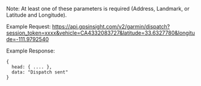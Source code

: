Note: At least one of these parameters is required (Address, Landmark, or Latitude and Longitude).

Example Request: https://api.gpsinsight.com/v2/garmin/dispatch?session_token=xxxx&vehicle=CA4332083727&latitude=33.6327780&longitude=-111.9792540

Example Response:

    {
      head: { .... },
      data: "Dispatch sent"
    }
